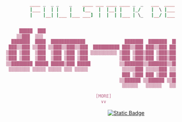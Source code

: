 ```ruby


               ____ _  _ _    _    ____ ___ ____ ____ _  _   ___  ____ _  _     
               |___ |  | |    |    [__   |  |__| |    |_/    |  \ |___ |  |     
               |    |__| |___ |___ ___]  |  |  | |___ | \_   |__/ |___  \/     


           █████  ███                                                        ████ 
          ▒▒███  ▒▒▒                                                        ▒▒███ 
        ███████  ████  █████████████               ███████  ███████  ███████ ▒███ 
       ███▒▒███ ▒▒███ ▒▒███▒▒███▒▒███  ██████████ ███▒▒███ ███▒▒███ ███▒▒███ ▒███ 
      ▒███ ▒███  ▒███  ▒███ ▒███ ▒███ ▒▒▒▒▒▒▒▒▒▒ ▒███ ▒███▒███ ▒███▒███ ▒███ ▒███ 
      ▒███ ▒███  ▒███  ▒███ ▒███ ▒███            ▒███ ▒███▒███ ▒███▒███ ▒███ ▒███ 
      ▒▒████████ █████ █████▒███ █████           ▒▒███████▒▒███████▒▒███████ █████
       ▒▒▒▒▒▒▒▒ ▒▒▒▒▒ ▒▒▒▒▒ ▒▒▒ ▒▒▒▒▒             ▒▒▒▒▒███ ▒▒▒▒▒███ ▒▒▒▒▒███▒▒▒▒▒ 
                                                  ███ ▒███ ███ ▒███ ███ ▒███      
                                                 ▒▒██████ ▒▒██████ ▒▒██████       
                                                  ▒▒▒▒▒▒   ▒▒▒▒▒▒   ▒▒▒▒▒▒        

                                        [MORE]
                                          ∨∨
```
  
&nbsp;&nbsp;&nbsp;&nbsp;&nbsp;&nbsp;&nbsp;&nbsp;&nbsp;&nbsp;&nbsp;&nbsp;&nbsp;&nbsp;&nbsp;&nbsp;&nbsp;&nbsp;&nbsp;&nbsp;&nbsp;&nbsp;&nbsp;&nbsp;&nbsp;&nbsp;&nbsp;&nbsp;&nbsp;&nbsp;&nbsp;&nbsp;&nbsp;&nbsp;&nbsp;&nbsp;&nbsp;&nbsp;&nbsp;&nbsp;&nbsp;&nbsp;&nbsp;&nbsp;&nbsp;&nbsp;&nbsp;&nbsp;&nbsp;&nbsp;&nbsp;&nbsp;&nbsp;&nbsp;&nbsp;&nbsp;&nbsp;&nbsp;&nbsp;&nbsp;&nbsp;&nbsp;&nbsp;&nbsp;&nbsp;&nbsp;&nbsp;&nbsp;&nbsp;&nbsp;&nbsp;&nbsp;&nbsp;&nbsp;&nbsp;&nbsp;&nbsp;&nbsp;&nbsp;&nbsp;&nbsp;[![Static Badge](https://img.shields.io/badge/click-me-%2312FFAD?link=https%3A%2F%2Fdim-gggl.github.io%2Fportfolio)](https://dim-gggl.github.io/portfolio)

